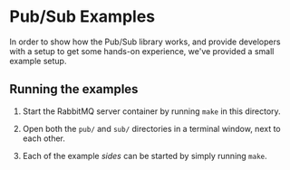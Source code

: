 Pub/Sub Examples
================

In order to show how the Pub/Sub library works, and provide developers with
a setup to get some hands-on experience, we've provided a small example setup.

Running the examples
--------------------

1. Start the RabbitMQ server container by running `make` in this directory.

2. Open both the `pub/` and `sub/` directories in a terminal window, next to
   each other.

3. Each of the example _sides_ can be started by simply running `make`.

